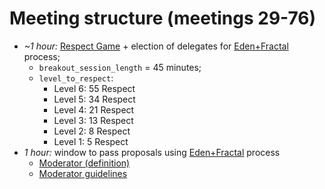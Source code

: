 # Meeting structure (meetings 29-76)

* *~1 hour:* [Respect Game](../../concepts/respect-game.md) + election of delegates for [Eden+Fractal](../../concepts/eden+fractal.md) process;
  * `breakout_session_length` = 45 minutes;
  * `level_to_respect`:
    * Level 6: 55 Respect
    * Level 5: 34 Respect
    * Level 4: 21 Respect
    * Level 3: 13 Respect
    * Level 2: 8 Respect
    * Level 1: 5 Respect
* *1 hour:* window to pass proposals using [Eden+Fractal](../../concepts/eden+fractal.md) process
    * [Moderator (definition)](./moderator-role.pdf)
    * [Moderator guidelines](./moderator-guidelines.pdf)